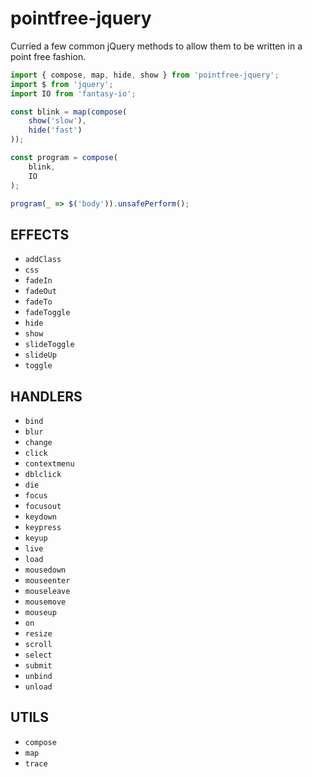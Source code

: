 pointfree-jquery
=================

Curried a few common jQuery methods to allow them to be written in a point free fashion.

```js
import { compose, map, hide, show } from 'pointfree-jquery';
import $ from 'jquery';
import IO from 'fantasy-io';

const blink = map(compose( 
    show('slow'),
    hide('fast')
));

const program = compose( 
    blink,
    IO
);

program(_ => $('body')).unsafePerform();

```

EFFECTS
--------

* `addClass`
* `css`
* `fadeIn`
* `fadeOut`
* `fadeTo`
* `fadeToggle`
* `hide`
* `show`
* `slideToggle`
* `slideUp`
* `toggle`

HANDLERS
--------

* `bind`
* `blur`
* `change`
* `click`
* `contextmenu`
* `dblclick`
* `die`
* `focus`
* `focusout`
* `keydown`
* `keypress`
* `keyup`
* `live`
* `load`
* `mousedown`
* `mouseenter`
* `mouseleave`
* `mousemove`
* `mouseup`
* `on`
* `resize`
* `scroll`
* `select`
* `submit`
* `unbind`
* `unload`

UTILS
--------

* `compose`
* `map`
* `trace`
